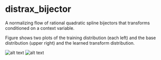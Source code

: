 # distrax_bijector

A normalizing flow of rational quadratic spline bijectors that transforms conditioned on a context variable.

Figure shows two plots of the training distribution (each left) and the base distribution (upper right) and the learned transform distribution.

![alt text](https://github.com/homerjed/distrax_bijector/blob/main/samples/sample000000.png)
![alt text](https://github.com/homerjed/distrax_bijector/blob/main/samples/sample007990.png)
